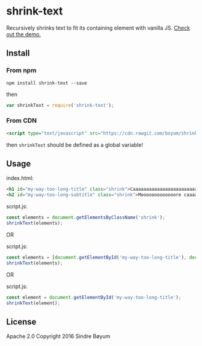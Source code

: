 # shrink-text
Recursively shrinks text to fit its containing element with vanilla JS.
[Check out the demo.](https://boyum.github.io/shrink-text/demo/)

## Install
### From npm
```
npm install shrink-text --save
```

then

```javascript
var shrinkText = require('shrink-text');
```
### From CDN
```html
<script type="text/javascript" src="https://cdn.rawgit.com/boyum/shrink-text/master/dist/shrink-text.min.js"></script>
```

then `shrinkText` should be defined as a global variable!

## Usage

index.html:
```html
<h1 id="my-way-too-long-title" class="shrink">Caaaaaaaaaaaaaaaaaaaaaaaaaaaaaaaaats</h1>
<h2 id="my-way-too-long-subtitle" class="shrink">Mooooooooooooore caaaaaaaaaaaaaaaats</h2>
```

script.js:
```javascript
const elements = document.getElementsByClassName('shrink');
shrinkText(elements);
```

OR

script.js:
```javascript
const elements = [document.getElementById('my-way-too-long-title'), document.getElementById('my-way-too-long-subtitle')];
shrinkText(elements);
```

OR 

script.js:
```javascript 
const element = document.getElementById('my-way-too-long-title');
shrinkText(element);
```

## License
Apache 2.0
Copyright 2016 Sindre Bøyum
